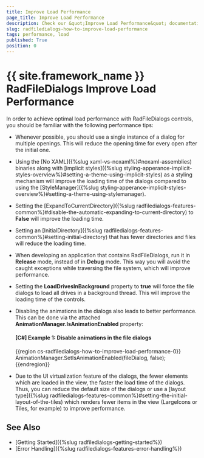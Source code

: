 ```yaml
---
title: Improve Load Performance
page_title: Improve Load Performance
description: Check our &quot;Improve Load Performance&quot; documentation article for the RadFileDialogs {{ site.framework_name }} control.
slug: radfiledialogs-how-to-improve-load-performance
tags: performance, load
published: True
position: 0
---
```


# {{ site.framework_name }} RadFileDialogs Improve Load Performance

In order to achieve optimal load performance with RadFileDialogs controls, you should be familiar with the following performance tips:

* Whenever possible, you should use a single instance of a dialog for multiple openings. This will reduce the opening time for every open after the initial one.

* Using the [No XAML]({%slug xaml-vs-noxaml%}#noxaml-assemblies) binaries along with [implicit styles]({%slug styling-apperance-implicit-styles-overview%}#setting-a-theme-using-implicit-styles) as a styling mechanism will improve the loading time of the dialogs compared to using the [StyleManager]({%slug styling-apperance-implicit-styles-overview%}#setting-a-theme-using-stylemanager).

* Setting the [ExpandToCurrentDirectory]({%slug radfiledialogs-features-common%}#disable-the-automatic-expanding-to-current-directory) to __False__ will improve the loading time.

* Setting an [InitialDirectory]({%slug radfiledialogs-features-common%}#setting-initial-directory) that has fewer directories and files will reduce the loading time.

* When developing an application that contains RadFileDialogs, run it in __Release__ mode, instead of in __Debug__ mode. This way you will avoid the caught exceptions while traversing the file system, which will improve performance.

* Setting the __LoadDrivesInBackground__ property to __true__ will force the file dialogs to load all drives in a background thread. This will improve the loading time of the controls.

* Disabling the animations in the dialogs also leads to better performance. This can be done via the attached **AnimationManager.IsAnimationEnabled** property:

	#### __[C#] Example 1: Disable animations in the file dialogs__
	{{region cs-radfiledialogs-how-to-improve-load-performance-0}}
		AnimationManager.SetIsAnimationEnabled(fileDialog, false);
	{{endregion}}

* Due to the UI virtualization feature of the dialogs, the fewer elements which are loaded in the view, the faster the load time of the dialogs. Thus, you can reduce the default size of the dialogs or use a [layout type]({%slug radfiledialogs-features-common%}#setting-the-initial-layout-of-the-tiles) which renders fewer items in the view (LargeIcons or Tiles, for example) to improve performance.
            
## See Also

 * [Getting Started]({%slug radfiledialogs-getting-started%})
 * [Error Handling]({%slug radfiledialogs-features-error-handling%})
